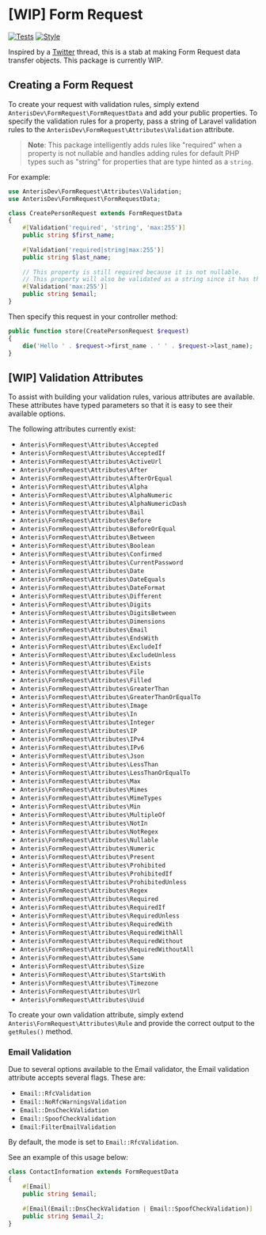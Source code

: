 # [WIP] Form Request

[![Tests](https://github.com/Anteris-Dev/form-request/actions/workflows/tests.yaml/badge.svg)](https://github.com/Anteris-Dev/form-request/actions/workflows/tests.yaml)
[![Style](https://github.com/Anteris-Dev/form-request/actions/workflows/style.yaml/badge.svg)](https://github.com/Anteris-Dev/form-request/actions/workflows/style.yaml)

Inspired by a [Twitter](https://twitter.com/brendt_gd/status/1409808574860214276?s=21) thread, this is a stab at making Form Request data transfer objects. This package is currently WIP.

## Creating a Form Request
To create your request with validation rules, simply extend `AnterisDev\FormRequest\FormRequestData` and add your public properties. To specify the validation rules for a property, pass a string of Laravel validation rules to the `AnterisDev\FormRequest\Attributes\Validation` attribute.

> **Note**: This package intelligently adds rules like "required" when a property is not nullable and handles adding rules for default PHP types such as "string" for properties that are type hinted as a `string`.

For example:

```php
use AnterisDev\FormRequest\Attributes\Validation;
use AnterisDev\FormRequest\FormRequestData;

class CreatePersonRequest extends FormRequestData
{
    #[Validation('required', 'string', 'max:255')]
    public string $first_name;
    
    #[Validation('required|string|max:255')]
    public string $last_name;
    
    // This property is still required because it is not nullable.
    // This property will also be validated as a string since it has that type. 
    #[Validation('max:255')]
    public string $email;
}
```

Then specify this request in your controller method:

```php
public function store(CreatePersonRequest $request)
{
    die('Hello ' . $request->first_name . ' ' . $request->last_name);
}
```

## [WIP] Validation Attributes
To assist with building your validation rules, various attributes are available. These attributes have typed parameters so that it is easy to see their available options.

The following attributes currently exist:

- `Anteris\FormRequest\Attributes\Accepted`
- `Anteris\FormRequest\Attributes\AcceptedIf`
- `Anteris\FormRequest\Attributes\ActiveUrl`
- `Anteris\FormRequest\Attributes\After`
- `Anteris\FormRequest\Attributes\AfterOrEqual`
- `Anteris\FormRequest\Attributes\Alpha`
- `Anteris\FormRequest\Attributes\AlphaNumeric`
- `Anteris\FormRequest\Attributes\AlphaNumericDash`
- `Anteris\FormRequest\Attributes\Bail`
- `Anteris\FormRequest\Attributes\Before`
- `Anteris\FormRequest\Attributes\BeforeOrEqual`
- `Anteris\FormRequest\Attributes\Between`
- `Anteris\FormRequest\Attributes\Boolean`
- `Anteris\FormRequest\Attributes\Confirmed`
- `Anteris\FormRequest\Attributes\CurrentPassword`
- `Anteris\FormRequest\Attributes\Date`
- `Anteris\FormRequest\Attributes\DateEquals`
- `Anteris\FormRequest\Attributes\DateFormat`
- `Anteris\FormRequest\Attributes\Different`
- `Anteris\FormRequest\Attributes\Digits`
- `Anteris\FormRequest\Attributes\DigitsBetween`
- `Anteris\FormRequest\Attributes\Dimensions`
- `Anteris\FormRequest\Attributes\Email`
- `Anteris\FormRequest\Attributes\EndsWith`
- `Anteris\FormRequest\Attributes\ExcludeIf`
- `Anteris\FormRequest\Attributes\ExcludeUnless`
- `Anteris\FormRequest\Attributes\Exists`
- `Anteris\FormRequest\Attributes\File`
- `Anteris\FormRequest\Attributes\Filled`
- `Anteris\FormRequest\Attributes\GreaterThan`
- `Anteris\FormRequest\Attributes\GreaterThanOrEqualTo`
- `Anteris\FormRequest\Attributes\Image`
- `Anteris\FormRequest\Attributes\In`
- `Anteris\FormRequest\Attributes\Integer`
- `Anteris\FormRequest\Attributes\IP`
- `Anteris\FormRequest\Attributes\IPv4`
- `Anteris\FormRequest\Attributes\IPv6`
- `Anteris\FormRequest\Attributes\Json`
- `Anteris\FormRequest\Attributes\LessThan`
- `Anteris\FormRequest\Attributes\LessThanOrEqualTo`
- `Anteris\FormRequest\Attributes\Max`
- `Anteris\FormRequest\Attributes\Mimes`
- `Anteris\FormRequest\Attributes\MimeTypes`
- `Anteris\FormRequest\Attributes\Min`
- `Anteris\FormRequest\Attributes\MultipleOf`
- `Anteris\FormRequest\Attributes\NotIn`
- `Anteris\FormRequest\Attributes\NotRegex`
- `Anteris\FormRequest\Attributes\Nullable`
- `Anteris\FormRequest\Attributes\Numeric`
- `Anteris\FormRequest\Attributes\Present`
- `Anteris\FormRequest\Attributes\Prohibited`
- `Anteris\FormRequest\Attributes\ProhibitedIf`
- `Anteris\FormRequest\Attributes\ProhibitedUnless`
- `Anteris\FormRequest\Attributes\Regex`
- `Anteris\FormRequest\Attributes\Required`
- `Anteris\FormRequest\Attributes\RequiredIf`
- `Anteris\FormRequest\Attributes\RequiredUnless`
- `Anteris\FormRequest\Attributes\RequiredWith`
- `Anteris\FormRequest\Attributes\RequiredWithAll`
- `Anteris\FormRequest\Attributes\RequiredWithout`
- `Anteris\FormRequest\Attributes\RequiredWithoutAll`
- `Anteris\FormRequest\Attributes\Same`
- `Anteris\FormRequest\Attributes\Size`
- `Anteris\FormRequest\Attributes\StartsWith`
- `Anteris\FormRequest\Attributes\Timezone`
- `Anteris\FormRequest\Attributes\Url`
- `Anteris\FormRequest\Attributes\Uuid`

To create your own validation attribute, simply extend `Anteris\FormRequest\Attributes\Rule` and provide the correct output to the `getRules()` method.

### Email Validation
Due to several options available to the Email validator, the Email validation attribute accepts several flags. These are:

- `Email::RfcValidation`
- `Email::NoRfcWarningsValidation`
- `Email::DnsCheckValidation`
- `Email::SpoofCheckValidation`
- `Email:FilterEmailValidation`

By default, the mode is set to `Email::RfcValidation`.

See an example of this usage below:

```php
class ContactInformation extends FormRequestData
{
    #[Email]
    public string $email;
    
    #[Email(Email::DnsCheckValidation | Email::SpoofCheckValidation)]
    public string $email_2;
}
```